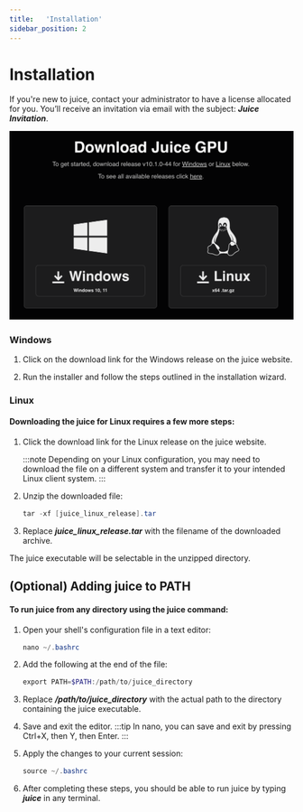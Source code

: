```yaml
---
title:   'Installation'
sidebar_position: 2
---
```

# Installation

If you're new to juice, contact your administrator to have a license allocated for you. You’ll receive an invitation via email with the subject: ***Juice Invitation***.

![Download links](/img/juice/download_links.png)

### Windows
1. Click on the download link for the Windows release on the juice website.

2. Run the installer and follow the steps outlined in the installation wizard.


### Linux

#### Downloading the juice for Linux requires a few more steps:

1. Click the download link for the Linux release on the juice website. 

    :::note
    Depending on your Linux configuration, you may need to download the file on a different system and transfer it to your intended Linux client system. 
    :::
 
2. Unzip the downloaded file: 

    ```powershell
    tar -xf [juice_linux_release].tar 
    ```

3. Replace ***juice_linux_release.tar*** with the filename of the downloaded archive. 

The juice executable will be selectable in the unzipped directory. 



## (Optional) Adding juice to PATH 

#### To run juice from any directory using the juice command: 

1. Open your shell's configuration file in a text editor:

    ```powershell
    nano ~/.bashrc
    ```

2. Add the following at the end of the file:

    ```powershell
    export PATH=$PATH:/path/to/juice_directory
    ```

3. Replace ***/path/to/juice_directory*** with the actual path to the directory containing the juice executable. 

4. Save and exit the editor. 
    :::tip
    In nano, you can save and exit by pressing Ctrl+X, then Y, then Enter. 
    :::

5. Apply the changes to your current session: 

    ```powershell
    source ~/.bashrc 
    ```

6. After completing these steps, you should be able to run juice by typing ***juice*** in any terminal. 